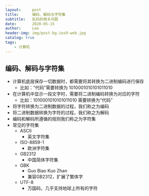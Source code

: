 ```yaml
---
layout:     post
title:      编码、解码与字符集
subtitle:   乱码的相关问题
date:       2020-05-15
author:     Lee
header-img: img/post-bg-ios9-web.jpg
catalog: true
tags:
    - 计算机
---
```


## 编码、解码与字符集
  - 计算机底层保存一切数据时，都需要将其转换为二进制编码进行保存
	  - 比如：“代码”需要转换为 1010001010101011010
  - 在计算机中显示一段文字时，需要将二进制编码转换为对应的字符
	  - 比如：1010001010101011010 需要转换为“代码”
  - 将字符转换为二进制数据的过程，我们称之为编码
  - 将二进制数据转换为字符的过程，我们称之为解码
  - 编码和解码所遵循的规则我们称之为字符集
  - 常见的字符集
	  - ASCII
		  - 英文字符集
	  - ISO-8859-1
		  - 欧洲字符集
	  - GB2312
		  - 中国简体字符集
	  - GBK
		  - Guo Biao Kuo Zhan
		  - 兼容GB2312，扩展了繁体字
	  - UTF-8
		  - 万国码，几乎支持地球上所有的字符
      
